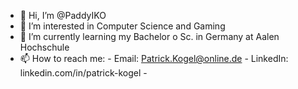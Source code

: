 - 👋 Hi, I’m @PaddyIKO
- 👀 I’m interested in Computer Science and Gaming
- 🌱 I’m currently learning my Bachelor o Sc. in Germany at Aalen Hochschule
- 📫 How to reach me:
        - Email: Patrick.Kogel@online.de
        - LinkedIn: linkedin.com/in/patrick-kogel
        - 
<!---
PaddyIKO/PaddyIKO is a ✨ special ✨ repository because its `README.md` (this file) appears on your GitHub profile.
You can click the Preview link to take a look at your changes.
--->
